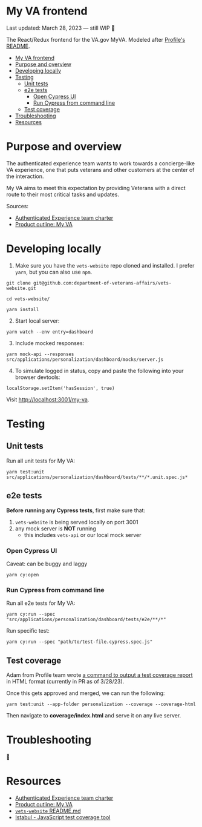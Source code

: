 # My VA frontend

Last updated: March 28, 2023 — still WIP 🚧

The React/Redux frontend for the VA.gov MyVA. Modeled after [Profile's README](https://github.com/department-of-veterans-affairs/va.gov-team/blob/master/products/identity-personalization/profile/engineering-docs/frontend-getting-started.md).

- [My VA frontend](#my-va-frontend)
- [Purpose and overview](#purpose-and-overview)
- [Developing locally](#developing-locally)
- [Testing](#testing)
  - [Unit tests](#unit-tests)
  - [e2e tests](#e2e-tests)
    - [Open Cypress UI](#open-cypress-ui)
    - [Run Cypress from command line](#run-cypress-from-command-line)
  - [Test coverage](#test-coverage)
- [Troubleshooting](#troubleshooting)
- [Resources](#resources)

# Purpose and overview

The authenticated experience team wants to work towards a concierge-like VA experience, one that puts veterans and other customers at the center of the interaction. 

My VA aims to meet this expectation by providing Veterans with a direct route to their most critical tasks and updates.

Sources: 
- [Authenticated Experience team charter](https://github.com/department-of-veterans-affairs/va.gov-team/blob/master/teams/vsa/teams/authenticated-experience/charter.md)
- [Product outline: My VA](https://github.com/department-of-veterans-affairs/va.gov-team/blob/master/products/identity-personalization/my-va/README.md)


# Developing locally

1. Make sure you have the `vets-website` repo cloned and installed. I prefer `yarn`, but you can also use `npm`.
```
git clone git@github.com:department-of-veterans-affairs/vets-website.git

cd vets-website/

yarn install
```

2. Start local server:
```
yarn watch --env entry=dashboard
```

3. Include mocked responses:
```
yarn mock-api --responses src/applications/personalization/dashboard/mocks/server.js
```

4. To simulate logged in status, copy and paste the following into your browser devtools:

```
localStorage.setItem('hasSession', true)
```

Visit [http://localhost:3001/my-va](http://localhost:3001/my-va).

# Testing

## Unit tests

Run all unit tests for My VA:
```
yarn test:unit src/applications/personalization/dashboard/tests/**/*.unit.spec.js*                 
```

## e2e tests

**Before running any Cypress tests**, first make sure that:
1. `vets-website` is being served locally on port 3001
2. any mock server is **NOT** running
   - this includes `vets-api` or our local mock server 

### Open Cypress UI
Caveat: can be buggy and laggy
```
yarn cy:open
```
### Run Cypress from command line
Run all e2e tests for My VA:
```
yarn cy:run --spec "src/applications/personalization/dashboard/tests/e2e/**/*"
```

Run specific test:
```
yarn cy:run --spec "path/to/test-file.cypress.spec.js"
```

## Test coverage
Adam from Profile team wrote [a command to output a test coverage report](https://github.com/department-of-veterans-affairs/vets-website/pull/23751) in HTML format (currently in PR as of 3/28/23).

Once this gets approved and merged, we can run the following:
```
yarn test:unit --app-folder personalization --coverage --coverage-html
```
Then navigate to **coverage/index.html** and serve it on any live server.

# Troubleshooting

🚧

# Resources

- [Authenticated Experience team charter](https://github.com/department-of-veterans-affairs/va.gov-team/blob/master/teams/vsa/teams/authenticated-experience/charter.md)
- [Product outline: My VA](https://github.com/department-of-veterans-affairs/va.gov-team/blob/master/products/identity-personalization/my-va/README.md)
- [`vets-website` README.md](https://github.com/department-of-veterans-affairs/vets-website)
- [Istabul - JavaScript test coverage tool](https://istanbul.js.org/)